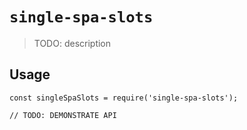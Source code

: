 # `single-spa-slots`

> TODO: description

## Usage

```
const singleSpaSlots = require('single-spa-slots');

// TODO: DEMONSTRATE API
```
